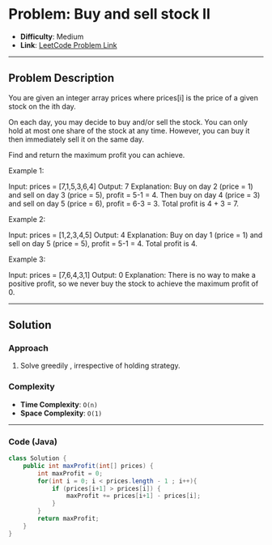 # Problem: Buy and sell stock II
- **Difficulty**: Medium
- **Link**: [LeetCode Problem Link](https://leetcode.com/problems/best-time-to-buy-and-sell-stock-ii/)

---

## Problem Description
You are given an integer array prices where prices[i] is the price of a given stock on the ith day.

On each day, you may decide to buy and/or sell the stock. You can only hold at most one share of the stock at any time. However, you can buy it then immediately sell it on the same day.

Find and return the maximum profit you can achieve.

 

Example 1:

Input: prices = [7,1,5,3,6,4]
Output: 7
Explanation: Buy on day 2 (price = 1) and sell on day 3 (price = 5), profit = 5-1 = 4.
Then buy on day 4 (price = 3) and sell on day 5 (price = 6), profit = 6-3 = 3.
Total profit is 4 + 3 = 7.

Example 2:

Input: prices = [1,2,3,4,5]
Output: 4
Explanation: Buy on day 1 (price = 1) and sell on day 5 (price = 5), profit = 5-1 = 4.
Total profit is 4.

Example 3:

Input: prices = [7,6,4,3,1]
Output: 0
Explanation: There is no way to make a positive profit, so we never buy the stock to achieve the maximum profit of 0.

---

## Solution
### **Approach**
1. Solve greedily , irrespective of holding strategy. 
### **Complexity**
- **Time Complexity**: `O(n)`
- **Space Complexity**: `O(1)`

---

### **Code (Java)**

```java
class Solution {
    public int maxProfit(int[] prices) {
        int maxProfit = 0; 
        for(int i = 0; i < prices.length - 1 ; i++){
            if (prices[i+1] > prices[i]) { 
                maxProfit += prices[i+1] - prices[i];
            } 
        }
        return maxProfit;
    }
}

